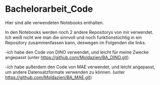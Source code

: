 # Bachelorarbeit_Code

Hier sind alle verwendeten Notebooks enthalten. 

In den Notebooks werden noch 2 andere Repositorys von mir verwendet. Ich weiß nicht wie man die sinnvoll und noch funktionstüchtig in ein Repository zusammenfassen kann, deswegen im Folgenden die links.

-ich habe den Code von DINO verwendet, und leicht für meine Zwecke angepasst (unter https://github.com/Moldazien/BA_DINO.git).

-ich habe außerdem den Code von MAE verwendet, und leicht angepasst, um andere Datensatzformate verwenden zu können. (unter https://github.com/Moldazien/BA_MAE.git)

